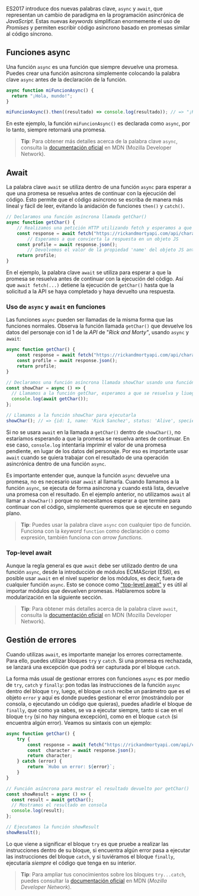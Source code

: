 
ES2017 introduce dos nuevas palabras clave, `async` y `await`, que representan un cambio de paradigma en la programación asincrónica de _JavaScript_. Estas nuevas _keywords_ simplifican enormemente el uso de _Promises_ y permiten escribir código asíncrono basado en promesas similar al código síncrono.


## **Funciones async**

Una función `async` es una función que siempre devuelve una promesa. Puedes crear una función asíncrona simplemente colocando la palabra clave `async` antes de la declaración de la función.

```JavaScript
async function miFuncionAsync() {
  return "¡Hola, mundo!";
}

miFuncionAsync().then((resultado) => console.log(resultado)); // => "¡Hola, mundo!"
```

En este ejemplo, la función `miFuncionAsync()` es declarada como `async`, por lo tanto, siempre retornará una promesa.

>**Tip**: Para obtener más detalles acerca de la palabra clave `async`, consulta la [documentación oficial](https://developer.mozilla.org/en-US/docs/Web/JavaScript/Reference/Statements/async_function) en MDN (Mozilla Developer Network).


## Await

La palabra clave `await` se utiliza dentro de una función `async` para esperar a que una promesa se resuelva antes de continuar con la ejecución del código. Esto permite que el código asíncrono se escriba de manera más lineal y fácil de leer, evitando la anidación de funciones `then()` y `catch()`.

```JavaScript
// Declaramos una función asíncrona llamada getChar()
async function getChar() { 
    // Realizamos una petición HTTP utilizando fetch y esperamos a que se complete
    const response = await fetch("https://rickandmortyapi.com/api/character/1"); 
		// Esperamos a que convierta la respuesta en un objeto JS
    const profile = await response.json(); 
		// Devolvemos el valor de la propiedad 'name' del objeto JS anterior
    return profile; 
}
```

En el ejemplo, la palabra clave `await` se utiliza para esperar a que la promesa se resuelva antes de continuar con la ejecución del código. Así que `await fetch(...)` detiene la ejecución de `getChar()` hasta que la solicitud a la API se haya completado y haya devuelto una respuesta.


### Uso de `async` y `await` en funciones

Las funciones `async` pueden ser llamadas de la misma forma que las funciones normales. Observa la función llamada `getChar()` que devuelve los datos del personaje con id 1 de la _API_ de "_Rick and Morty"_, usando `async` y `await`:

```JavaScript
async function getChar() { 
    const response = await fetch("https://rickandmortyapi.com/api/character/1"); 
    const profile = await response.json(); 
    return profile; 
}

// Declaramos una función asíncrona llamada showChar usando una función flecha
const showChar = async () => {
  // Llamamos a la función getChar, esperamos a que se resuelva y liuego mostramos el resultado en la consola
  console.log(await getChar());
};

// Llamamos a la función showChar para ejecutarla
showChar(); // => {id: 1, name: 'Rick Sanchez', status: 'Alive', species: 'Human', type: '', …}
```

Si no se usara `await` en la llamada a `getChar()` dentro de `showChar()`, no estaríamos esperando a que la promesa se resuelva antes de continuar. En ese caso, `console.log` intentaría imprimir el valor de una promesa pendiente, en lugar de los datos del personaje. Por eso es importante usar `await` cuando se quiera trabajar con el resultado de una operación asincrónica dentro de una función `async`.

Es importante entender que, aunque la función `async` devuelve una promesa, no es necesario usar `await` al llamarla. Cuando llamamos a la función `async`, se ejecuta de forma asíncrona y cuando está lista, devuelve una promesa con el resultado. En el ejemplo anterior, no utilizamos `await` al llamar a `showChar()` porque no necesitamos esperar a que termine para continuar con el código, simplemente queremos que se ejecute en segundo plano.

>**Tip**: Puedes usar la palabra clave `async` con cualquier tipo de función. Funciona con la _keyword_ `function` como declaración o como expresión, también funciona con _arrow functions_.


### **Top-level await**

Aunque la regla general es que `await` debe ser utilizado dentro de una función `async`, desde la introducción de módulos ECMAScript (ES6), es posible usar `await` en el nivel superior de los módulos, es decir, fuera de cualquier función `async`. Esto se conoce como ["top-level await"](https://developer.mozilla.org/en-US/docs/Web/JavaScript/Reference/Operators/await#top_level_await) y es útil al importar módulos que devuelven promesas. Hablaremos sobre la modularización en la siguiente sección.

>**Tip**: Para obtener más detalles acerca de la palabra clave `await`, consulta la [documentación oficial](https://developer.mozilla.org/en-US/docs/Web/JavaScript/Reference/Operators/await) en MDN (Mozilla Developer Network).

## **Gestión de errores**

Cuando utilizas `await`, es importante manejar los errores correctamente. Para ello, puedes utilizar bloques `try` y `catch`. Si una promesa es rechazada, se lanzará una excepción que podrá ser capturada por el bloque `catch`.

La forma más usual de gestionar errores con funciones `async` es por medio de `try`, `catch` y `finally`: pon todas las instrucciones de la función `async` dentro del bloque `try`, luego, el bloque `catch` recibe un parámetro que es el objeto `error` y aquí es donde puedes gestionar el error (mostrándolo por consola, o ejecutando un código que quieras), puedes añadirle el bloque de `finally`, que como ya sabes, se va a ejecutar siempre, tanto si cae en el bloque `try` (si no hay ninguna excepción), como en el bloque `catch` (si encuentra algún error). Veamos su sintaxis con un ejemplo:

```JavaScript
async function getChar() {
    try {
        const response = await fetch("https://rickandmortyapi.com/api/character/1"); 
        const  character = await response.json();
        return character;
    } catch (error) {
        return `Hubo un error: ${error}`;
    }
}

// Función asíncrona para mostrar el resultado devuelto por getChar()
const showResult = async () => {
  const result = await getChar();
  // Mostramos el resultado en consola
  console.log(result);
};

// Ejecutamos la función showResult
showResult();
```

Lo que viene a significar el bloque `try` es que pruebe a realizar las instrucciones dentro de su bloque, si encuentra algún error pasa a ejecutar las instrucciones del bloque `catch`, y si tuviéramos el bloque `finally`, ejecutaría _siempre_ el código que tenga en su interior.

>**Tip**: Para ampliar tus conocimientos sobre los bloques `try...catch`, puedes consultar la [documentación oficial](https://developer.mozilla.org/en-US/docs/Web/JavaScript/Reference/Statements/try...catch) en MDN (_Mozilla Developer Network_).